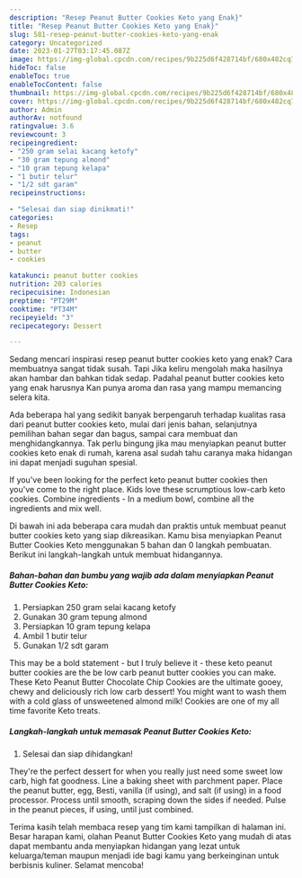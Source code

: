 ```yaml
---
description: "Resep Peanut Butter Cookies Keto yang Enak}"
title: "Resep Peanut Butter Cookies Keto yang Enak}"
slug: 581-resep-peanut-butter-cookies-keto-yang-enak
category: Uncategorized
date: 2023-01-27T03:17:45.087Z
image: https://img-global.cpcdn.com/recipes/9b225d6f428714bf/680x482cq70/peanut-butter-cookies-keto-foto-resep-utama.jpg
hideToc: false
enableToc: true
enableTocContent: false
thumbnail: https://img-global.cpcdn.com/recipes/9b225d6f428714bf/680x482cq70/peanut-butter-cookies-keto-foto-resep-utama.jpg
cover: https://img-global.cpcdn.com/recipes/9b225d6f428714bf/680x482cq70/peanut-butter-cookies-keto-foto-resep-utama.jpg
author: Admin
authorAv: notfound
ratingvalue: 3.6
reviewcount: 3
recipeingredient:
- "250 gram selai kacang ketofy"
- "30 gram tepung almond"
- "10 gram tepung kelapa"
- "1 butir telur"
- "1/2 sdt garam"
recipeinstructions:

- "Selesai dan siap dinikmati!"
categories:
- Resep
tags:
- peanut
- butter
- cookies

katakunci: peanut butter cookies 
nutrition: 203 calories
recipecuisine: Indonesian
preptime: "PT29M"
cooktime: "PT34M"
recipeyield: "3"
recipecategory: Dessert

---
```



Sedang mencari inspirasi resep peanut butter cookies keto yang enak? Cara membuatnya sangat tidak susah. Tapi Jika keliru mengolah maka hasilnya akan hambar dan bahkan tidak sedap. Padahal peanut butter cookies keto yang enak harusnya Kan punya aroma dan rasa yang mampu memancing selera kita.


Ada beberapa hal yang sedikit banyak berpengaruh terhadap kualitas rasa dari peanut butter cookies keto, mulai dari jenis bahan, selanjutnya pemilihan bahan segar dan bagus, sampai cara membuat dan menghidangkannya. Tak perlu bingung jika mau menyiapkan peanut butter cookies keto enak di rumah, karena asal sudah tahu caranya maka hidangan ini dapat menjadi suguhan spesial.

If you&#39;ve been looking for the perfect keto peanut butter cookies then you&#39;ve come to the right place. Kids love these scrumptious low-carb keto cookies. Combine ingredients - In a medium bowl, combine all the ingredients and mix well.


Di bawah ini ada beberapa cara mudah dan praktis untuk membuat peanut butter cookies keto yang siap dikreasikan. Kamu bisa menyiapkan Peanut Butter Cookies Keto menggunakan 5 bahan dan 0 langkah pembuatan. Berikut ini langkah-langkah untuk membuat hidangannya.

<!--inarticleads1-->

##### Bahan-bahan dan bumbu yang wajib ada dalam menyiapkan Peanut Butter Cookies Keto:

1. Persiapkan 250 gram selai kacang ketofy
1. Gunakan 30 gram tepung almond
1. Persiapkan 10 gram tepung kelapa
1. Ambil 1 butir telur
1. Gunakan 1/2 sdt garam


This may be a bold statement - but I truly believe it - these keto peanut butter cookies are the be low carb peanut butter cookies you can make. These Keto Peanut Butter Chocolate Chip Cookies are the ultimate gooey, chewy and deliciously rich low carb dessert! You might want to wash them with a cold glass of unsweetened almond milk! Cookies are one of my all time favorite Keto treats. 

<!--inarticleads2-->

##### Langkah-langkah untuk memasak Peanut Butter Cookies Keto:


1. Selesai dan siap dihidangkan!

They&#39;re the perfect dessert for when you really just need some sweet low carb, high fat goodness. Line a baking sheet with parchment paper. Place the peanut butter, egg, Besti, vanilla (if using), and salt (if using) in a food processor. Process until smooth, scraping down the sides if needed. Pulse in the peanut pieces, if using, until just combined. 

Terima kasih telah membaca resep yang tim kami tampilkan di halaman ini. Besar harapan kami, olahan Peanut Butter Cookies Keto yang mudah di atas dapat membantu anda menyiapkan hidangan yang lezat untuk keluarga/teman maupun menjadi ide bagi kamu yang berkeinginan untuk berbisnis kuliner. Selamat mencoba!
